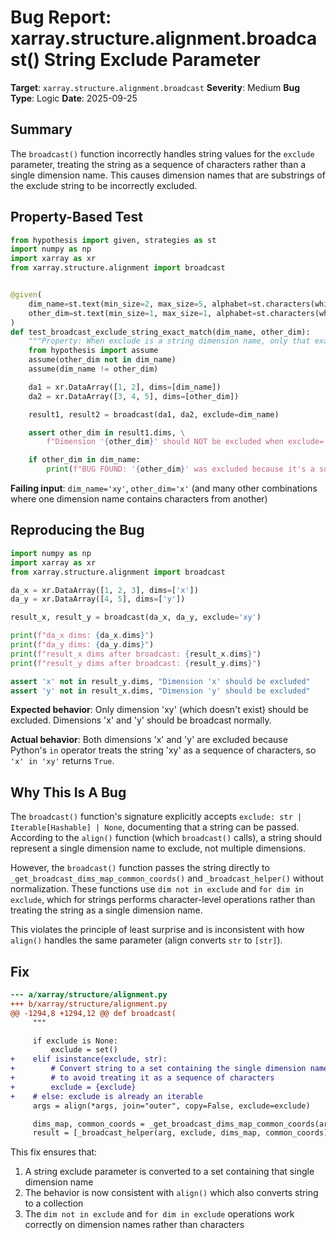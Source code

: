 # Bug Report: xarray.structure.alignment.broadcast() String Exclude Parameter

**Target**: `xarray.structure.alignment.broadcast`
**Severity**: Medium
**Bug Type**: Logic
**Date**: 2025-09-25

## Summary

The `broadcast()` function incorrectly handles string values for the `exclude` parameter, treating the string as a sequence of characters rather than a single dimension name. This causes dimension names that are substrings of the exclude string to be incorrectly excluded.

## Property-Based Test

```python
from hypothesis import given, strategies as st
import numpy as np
import xarray as xr
from xarray.structure.alignment import broadcast


@given(
    dim_name=st.text(min_size=2, max_size=5, alphabet=st.characters(whitelist_categories=('Ll',))),
    other_dim=st.text(min_size=1, max_size=1, alphabet=st.characters(whitelist_categories=('Ll',)))
)
def test_broadcast_exclude_string_exact_match(dim_name, other_dim):
    """Property: When exclude is a string dimension name, only that exact dimension should be excluded."""
    from hypothesis import assume
    assume(other_dim not in dim_name)
    assume(dim_name != other_dim)

    da1 = xr.DataArray([1, 2], dims=[dim_name])
    da2 = xr.DataArray([3, 4, 5], dims=[other_dim])

    result1, result2 = broadcast(da1, da2, exclude=dim_name)

    assert other_dim in result1.dims, \
        f"Dimension '{other_dim}' should NOT be excluded when exclude='{dim_name}'"

    if other_dim in dim_name:
        print(f"BUG FOUND: '{other_dim}' was excluded because it's a substring of '{dim_name}'")
```

**Failing input**: `dim_name='xy'`, `other_dim='x'` (and many other combinations where one dimension name contains characters from another)

## Reproducing the Bug

```python
import numpy as np
import xarray as xr
from xarray.structure.alignment import broadcast

da_x = xr.DataArray([1, 2, 3], dims=['x'])
da_y = xr.DataArray([4, 5], dims=['y'])

result_x, result_y = broadcast(da_x, da_y, exclude='xy')

print(f"da_x dims: {da_x.dims}")
print(f"da_y dims: {da_y.dims}")
print(f"result_x dims after broadcast: {result_x.dims}")
print(f"result_y dims after broadcast: {result_y.dims}")

assert 'x' not in result_y.dims, "Dimension 'x' should be excluded"
assert 'y' not in result_x.dims, "Dimension 'y' should be excluded"
```

**Expected behavior**: Only dimension 'xy' (which doesn't exist) should be excluded. Dimensions 'x' and 'y' should be broadcast normally.

**Actual behavior**: Both dimensions 'x' and 'y' are excluded because Python's `in` operator treats the string 'xy' as a sequence of characters, so `'x' in 'xy'` returns `True`.

## Why This Is A Bug

The `broadcast()` function's signature explicitly accepts `exclude: str | Iterable[Hashable] | None`, documenting that a string can be passed. According to the `align()` function (which `broadcast()` calls), a string should represent a single dimension name to exclude, not multiple dimensions.

However, the `broadcast()` function passes the string directly to `_get_broadcast_dims_map_common_coords()` and `_broadcast_helper()` without normalization. These functions use `dim not in exclude` and `for dim in exclude`, which for strings performs character-level operations rather than treating the string as a single dimension name.

This violates the principle of least surprise and is inconsistent with how `align()` handles the same parameter (align converts `str` to `[str]`).

## Fix

```diff
--- a/xarray/structure/alignment.py
+++ b/xarray/structure/alignment.py
@@ -1294,8 +1294,12 @@ def broadcast(
     """

     if exclude is None:
         exclude = set()
+    elif isinstance(exclude, str):
+        # Convert string to a set containing the single dimension name
+        # to avoid treating it as a sequence of characters
+        exclude = {exclude}
+    # else: exclude is already an iterable
     args = align(*args, join="outer", copy=False, exclude=exclude)

     dims_map, common_coords = _get_broadcast_dims_map_common_coords(args, exclude)
     result = [_broadcast_helper(arg, exclude, dims_map, common_coords) for arg in args]
```

This fix ensures that:
1. A string exclude parameter is converted to a set containing that single dimension name
2. The behavior is now consistent with `align()` which also converts string to a collection
3. The `dim not in exclude` and `for dim in exclude` operations work correctly on dimension names rather than characters